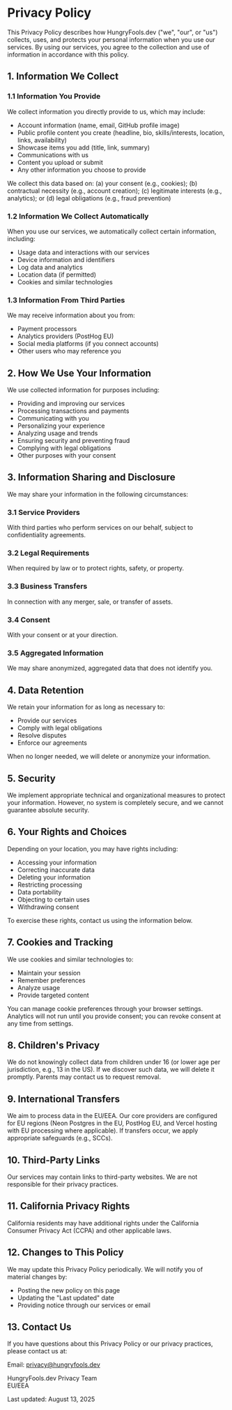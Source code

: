 # Privacy Policy

This Privacy Policy describes how HungryFools.dev ("we", "our", or "us") collects, uses, and protects your personal information when you use our services. By using our services, you agree to the collection and use of information in accordance with this policy.

## 1. Information We Collect

### 1.1 Information You Provide

We collect information you directly provide to us, which may include:

- Account information (name, email, GitHub profile image)
- Public profile content you create (headline, bio, skills/interests, location, links, availability)
- Showcase items you add (title, link, summary)
- Communications with us
- Content you upload or submit
- Any other information you choose to provide

We collect this data based on: (a) your consent (e.g., cookies); (b) contractual necessity (e.g., account creation); (c) legitimate interests (e.g., analytics); or (d) legal obligations (e.g., fraud prevention)

### 1.2 Information We Collect Automatically

When you use our services, we automatically collect certain information, including:

- Usage data and interactions with our services
- Device information and identifiers
- Log data and analytics
- Location data (if permitted)
- Cookies and similar technologies

### 1.3 Information From Third Parties

We may receive information about you from:

- Payment processors
- Analytics providers (PostHog EU)
- Social media platforms (if you connect accounts)
- Other users who may reference you

## 2. How We Use Your Information

We use collected information for purposes including:

- Providing and improving our services
- Processing transactions and payments
- Communicating with you
- Personalizing your experience
- Analyzing usage and trends
- Ensuring security and preventing fraud
- Complying with legal obligations
- Other purposes with your consent

## 3. Information Sharing and Disclosure

We may share your information in the following circumstances:

### 3.1 Service Providers

With third parties who perform services on our behalf, subject to confidentiality agreements.

### 3.2 Legal Requirements

When required by law or to protect rights, safety, or property.

### 3.3 Business Transfers

In connection with any merger, sale, or transfer of assets.

### 3.4 Consent

With your consent or at your direction.

### 3.5 Aggregated Information

We may share anonymized, aggregated data that does not identify you.

## 4. Data Retention

We retain your information for as long as necessary to:

- Provide our services
- Comply with legal obligations
- Resolve disputes
- Enforce our agreements

When no longer needed, we will delete or anonymize your information.

## 5. Security

We implement appropriate technical and organizational measures to protect your information. However, no system is completely secure, and we cannot guarantee absolute security.

## 6. Your Rights and Choices

Depending on your location, you may have rights including:

- Accessing your information
- Correcting inaccurate data
- Deleting your information
- Restricting processing
- Data portability
- Objecting to certain uses
- Withdrawing consent

To exercise these rights, contact us using the information below.

## 7. Cookies and Tracking

We use cookies and similar technologies to:

- Maintain your session
- Remember preferences
- Analyze usage
- Provide targeted content

You can manage cookie preferences through your browser settings. Analytics will not run until you provide consent; you can revoke consent at any time from settings.

## 8. Children's Privacy

We do not knowingly collect data from children under 16 (or lower age per jurisdiction, e.g., 13 in the US). If we discover such data, we will delete it promptly. Parents may contact us to request removal.

## 9. International Transfers

We aim to process data in the EU/EEA. Our core providers are configured for EU regions (Neon Postgres in the EU, PostHog EU, and Vercel hosting with EU processing where applicable). If transfers occur, we apply appropriate safeguards (e.g., SCCs).

## 10. Third-Party Links

Our services may contain links to third-party websites. We are not responsible for their privacy practices.

## 11. California Privacy Rights

California residents may have additional rights under the California Consumer Privacy Act (CCPA) and other applicable laws.

## 12. Changes to This Policy

We may update this Privacy Policy periodically. We will notify you of material changes by:

- Posting the new policy on this page
- Updating the "Last updated" date
- Providing notice through our services or email

## 13. Contact Us

If you have questions about this Privacy Policy or our privacy practices, please contact us at:

Email: privacy@hungryfools.dev

HungryFools.dev Privacy Team  
EU/EEA

Last updated: August 13, 2025


